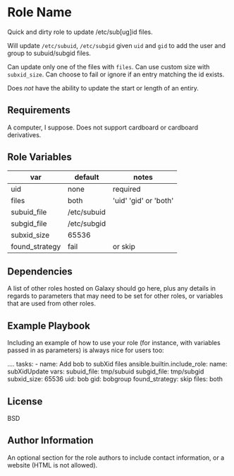 Role Name
=========

Quick and dirty role to update /etc/sub[ug]id files.

Will update `/etc/subuid`, `/etc/subgid` given `uid` and `gid` to add the user and group to subuid/subgid files.

Can update only one of the files with `files`.
Can use custom size with `subxid_size`.
Can choose to fail or ignore if an entry matching the id exists.

Does *not* have the ability to update the start or length of an entiry.

Requirements
------------

A computer, I suppose. Does not support cardboard or cardboard derivatives.

Role Variables
--------------

| var | default | notes |
| --- | ------- | ----- |
| uid | none    | required |
| files | both | 'uid' 'gid' or 'both' |
| subuid_file | /etc/subuid |
| subgid_file | /etc/subgid |
| subxid_size | 65536 |
| found_strategy | fail | or skip

Dependencies
------------

A list of other roles hosted on Galaxy should go here, plus any details in regards to parameters that may need to be set for other roles, or variables that are used from other roles.

Example Playbook
----------------

Including an example of how to use your role (for instance, with variables passed in as parameters) is always nice for users too:

 ....
  tasks:
    - name: Add bob to subXid files
      ansible.builtin.include_role:
        name: subXidUpdate
      vars:
        subuid_file: tmp/subuid
        subgid_file: tmp/subgid
        subxid_size: 65536
        uid: bob
        gid: bobgroup
        found_strategy: skip
        files: both

License
-------

BSD

Author Information
------------------

An optional section for the role authors to include contact information, or a website (HTML is not allowed).
